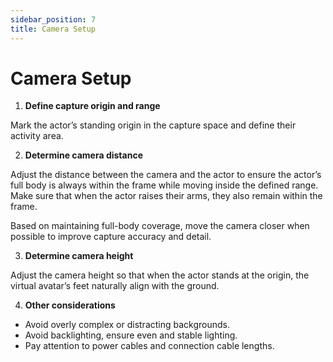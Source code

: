 ```yaml
---
sidebar_position: 7
title: Camera Setup
---
```


# Camera Setup

1. **Define capture origin and range**

Mark the actor’s standing origin in the capture space and define their activity area.

2. **Determine camera distance**

Adjust the distance between the camera and the actor to ensure the actor’s full body is always within the frame while moving inside the defined range. Make sure that when the actor raises their arms, they also remain within the frame.

Based on maintaining full-body coverage, move the camera closer when possible to improve capture accuracy and detail.

3. **Determine camera height**

Adjust the camera height so that when the actor stands at the origin, the virtual avatar’s feet naturally align with the ground.

4. **Other considerations**

- Avoid overly complex or distracting backgrounds.
- Avoid backlighting, ensure even and stable lighting.
- Pay attention to power cables and connection cable lengths.
